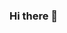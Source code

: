 ### Hi there 👋

<!--
**Nathdoesmath/Nathdoesmath** is a ✨ _special_ ✨ repository because its `README.md` (this file) appears on your GitHub profile.

Here are some ideas to get you started:

[![Nathdoesmath's GitHub stats](https://github-readme-stats.vercel.app/api?username=Nathdoesmath)](https://github.com/anuraghazra/github-readme-stats)

- 🔭 I’m currently working on ~~Your Mom~~ Building [my business](http://FozFuncs.com/).
- 🌱 I’m currently learning these programming languages:
 [x] Python
 [x] Java
 [ ] C++
 [ ] Java
 [ ] HTML
 [ ] PHP
 [ ] Matlab
 [ ] Assembly
- 👯 I’m looking to collaborate **on @KimJammer 's projects**
